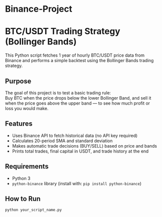 # Binance-Project
# BTC/USDT Trading Strategy (Bollinger Bands)

This Python script fetches 1 year of hourly BTC/USDT price data from Binance and performs a simple backtest using the Bollinger Bands trading strategy.

## Purpose

The goal of this project is to test a basic trading rule:  
Buy BTC when the price drops below the lower Bollinger Band, and sell it when the price goes above the upper band — to see how much profit or loss you would make.

## Features

- Uses Binance API to fetch historical data (no API key required)
- Calculates 20-period SMA and standard deviation
- Makes automatic trade decisions (BUY/SELL) based on price and bands
- Prints total trades, final capital in USDT, and trade history at the end

## Requirements

- Python 3
- `python-binance` library (install with: `pip install python-binance`)

## How to Run

```bash
python your_script_name.py
